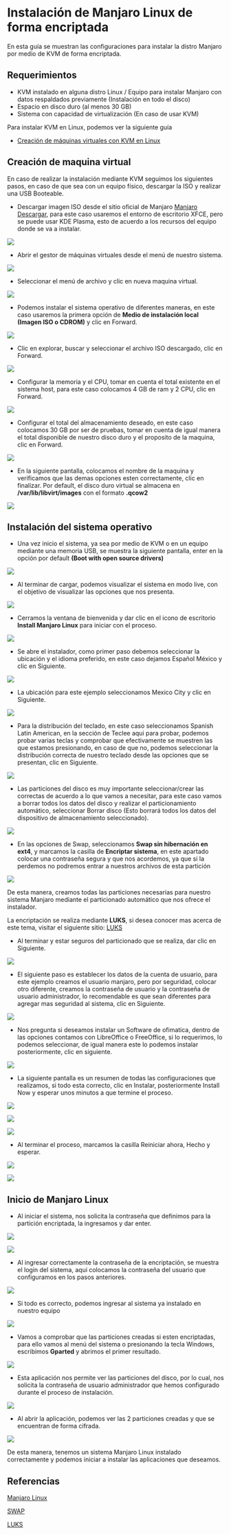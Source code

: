 # Instalación de Manjaro Linux de forma encriptada

En esta guía se muestran las configuraciones para instalar la distro Manjaro por medio de KVM de forma encriptada.

## Requerimientos
- KVM instalado en alguna distro Linux / Equipo para instalar Manjaro con datos respaldados previamente (Instalación en todo el disco)
- Espacio en disco duro (al menos 30 GB)
- Sistema con capacidad de virtualización (En caso de usar KVM)

Para instalar KVM en Linux, podemos ver la siguiente guía

- [Creación de máquinas virtuales con KVM en Linux](/linux/kvmLinux.md)

## Creación de maquina virtual

En caso de realizar la instalación mediante KVM seguimos los siguientes pasos, en caso de que sea con un equipo físico, descargar la ISO y realizar una USB Booteable.

- Descargar imagen ISO desde el sitio oficial de Manjaro [Manjaro Descargar](https://manjaro.org/products/download/x86), para este caso usaremos el entorno de escritorio XFCE, pero se puede usar KDE Plasma, esto de acuerdo a los recursos del equipo donde se va a instalar.

![](imgmanjaro/1.png)

- Abrir el gestor de máquinas virtuales desde el menú de nuestro sistema.

![](imgmanjaro/2.png)

- Seleccionar el menú de archivo y clic en nueva maquina virtual.

![](imgmanjaro/3.png)

- Podemos instalar el sistema operativo de diferentes maneras, en este caso usaremos la primera opción de **Medio de instalación local (Imagen ISO o CDROM)** y clic en Forward.

![](imgmanjaro/4.png)

- Clic en explorar, buscar y seleccionar el archivo ISO descargado, clic en Forward.

![](imgmanjaro/5.png)

- Configurar la memoria y el CPU, tomar en cuenta el total existente en el sistema host, para este caso colocamos 4 GB de ram y 2 CPU, clic en Forward.

![](imgmanjaro/6.png)

- Configurar el total del almacenamiento deseado, en este caso colocamos 30 GB por ser de pruebas, tomar en cuenta de igual manera el total disponible de nuestro disco duro y el proposito de la maquina, clic en Forward.

![](imgmanjaro/7.png)

- En la siguiente pantalla, colocamos el nombre de la maquina y verificamos que las demas opciones esten correctamente, clic en finalizar.
  Por default, el disco duro virtual se almacena en **/var/lib/libvirt/images** con el formato **.qcow2**

![](imgmanjaro/8.png)

## Instalación del sistema operativo

- Una vez inicio el sistema, ya sea por medio de KVM o en un equipo mediante una memoria USB, se muestra la siguiente pantalla, enter en la opción por default **(Boot with open source drivers)**

![](imgmanjaro/9.png)

- Al terminar de cargar, podemos visualizar el sistema en modo live, con el objetivo de visualizar las opciones que nos presenta.

![](imgmanjaro/10.png)

- Cerramos la ventana de bienvenida y dar clic en el icono de escritorio **Install Manjaro Linux** para iniciar con el proceso.

![](imgmanjaro/11.png)

- Se abre el instalador, como primer paso debemos seleccionar la ubicación y el idioma preferido, en este caso dejamos Español México y clic en Siguiente.

![](imgmanjaro/12.png)

- La ubicación para este ejemplo seleccionamos Mexico City y clic en Siguiente.

![](imgmanjaro/13.png)

- Para la distribución del teclado, en este caso seleccionamos Spanish Latin American, en la sección de Teclee aqui para probar, podemos probar varias teclas y comprobar que efectivamente se muestren las que estamos presionando, en caso de que no, podemos seleccionar la distribución correcta de nuestro teclado desde las opciones que se presentan, clic en Siguiente.

![](imgmanjaro/14.png)

- Las particiones del disco es muy importante seleccionar/crear las correctas de acuerdo a lo que vamos a necesitar, para este caso vamos a borrar todos los datos del disco y realizar el particionamiento automático, seleccionar Borrar disco (Esto borrará todos los datos del dispositivo de almacenamiento seleccionado).

![](imgmanjaro/15.png)

- En las opciones de Swap, seleccionamos **Swap sin hibernación en ext4**, y marcamos la casilla de **Encriptar sistema**, en este apartado colocar una contraseña segura y que nos acordemos, ya que si la perdemos no podremos entrar a nuestros archivos de esta partición

![](imgmanjaro/16.png)

De esta manera, creamos todas las particiones necesarias para nuestro sistema Manjaro mediante el particionado automático que nos ofrece el instalador. 

La encriptación se realiza mediante **LUKS**, si desea conocer mas acerca de este tema, visitar el siguiente sitio: [LUKS](https://docs.redhat.com/es/documentation/red_hat_enterprise_linux/8/html/security_hardening/encrypting-block-devices-using-luks_security-hardening#encrypting-block-devices-using-luks_security-hardening)

- Al terminar y estar seguros del particionado que se realiza, dar clic en Siguiente.

![](imgmanjaro/17.png)

- El siguiente paso es establecer los datos de la cuenta de usuario, para este ejemplo creamos el usuario manjaro, pero por seguridad, colocar otro diferente, creamos la contraseña de usuario y la contraseña de usuario administrador, lo recomendable es que sean diferentes para agregar mas seguridad al sistema, clic en Siguiente.

![](imgmanjaro/18.png)

- Nos pregunta si deseamos instalar un Software de ofimatica, dentro de las opciones contamos con LibreOffice o FreeOffice, si lo requerimos, lo podemos seleccionar, de igual manera este lo podemos instalar posteriormente, clic en siguiente.

![](imgmanjaro/19.png)

- La siguiente pantalla es un resumen de todas las configuraciones que realizamos, si todo esta correcto, clic en Instalar, posteriormente Install Now y esperar unos minutos a que termine el proceso.

![](imgmanjaro/20.png)

![](imgmanjaro/21.png)

![](imgmanjaro/22.png)

- Al terminar el proceso, marcamos la casilla Reiniciar ahora, Hecho y esperar.

![](imgmanjaro/23.png)

![](imgmanjaro/24.png)

## Inicio de Manjaro Linux

- Al iniciar el sistema, nos solicita la contraseña que definimos para la partición encriptada, la ingresamos y dar enter.

![](imgmanjaro/25.png)

![](imgmanjaro/26.png)

- Al ingresar correctamente la contraseña de la encriptación, se muestra el login del sistema, aqui colocamos la contraseña del usuario que configuramos en los pasos anteriores.

![](imgmanjaro/27.png)

- Si todo es correcto, podemos ingresar al sistema ya instalado en nuestro equipo

![](imgmanjaro/28.png)

- Vamos a comprobar que las particiones creadas si esten encriptadas, para ello vamos al menú del sistema o presionando la tecla Windows, escribimos **Gparted** y abrimos el primer resultado.

![](imgmanjaro/29.png)

- Esta aplicación nos permite ver las particiones del disco, por lo cual, nos solicita la contraseña de usuario administrador que hemos configurado durante el proceso de instalación.

![](imgmanjaro/30.png)

- Al abrir la aplicación, podemos ver las 2 particiones creadas y que se encuentran de forma cifrada.

![](imgmanjaro/31.png)

De esta manera, tenemos un sistema Manjaro Linux  instalado correctamente y podemos iniciar a instalar las aplicaciones que deseamos.

## Referencias
[Manjaro Linux](https://manjaro.org/)

[SWAP](https://aprendolinux.com/la-memoria-swap-en-linux/#:~:text=La%20memoria%20swap%2C%20tambi%C3%A9n%20conocida,trasladan%20a%20la%20memoria%20swap.)

[LUKS](https://docs.redhat.com/es/documentation/red_hat_enterprise_linux/8/html/security_hardening/encrypting-block-devices-using-luks_security-hardening#encrypting-block-devices-using-luks_security-hardening)

